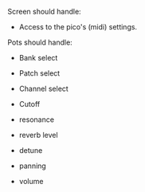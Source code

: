 Screen should handle:
* Access to the pico's (midi) settings.

Pots should handle:
* Bank select
* Patch select
* Channel select 

* Cutoff
* resonance
* reverb level

* detune
* panning
* volume
